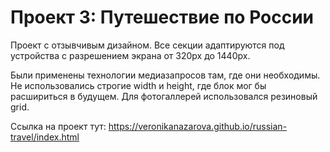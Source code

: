# Проект 3: Путешествие по России

Проект с отзывчивым дизайном. Все секции адаптируются под устройства с разрешением экрана от 320px до 1440px.

Были применены технологии медиазапросов там, где они необходимы. Не использовались строгие width и height, где блок мог бы расшириться в будущем. Для фотогаллерей использовался резиновый grid.

Ссылка на проект тут:
https://veronikanazarova.github.io/russian-travel/index.html
